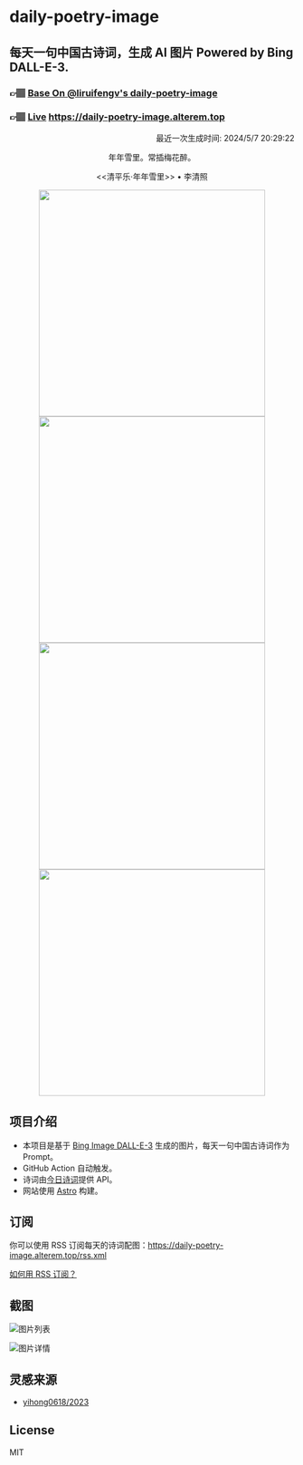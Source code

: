 
# daily-poetry-image

## 每天一句中国古诗词，生成 AI 图片 Powered by Bing DALL-E-3.

### 👉🏽 [Base On @liruifengv's daily-poetry-image](https://github.com/liruifengv/daily-poetry-image)

### 👉🏽 [Live](https://daily-poetry-image.alterem.top/) https://daily-poetry-image.alterem.top

<p align="right">
  最近一次生成时间: 2024/5/7 20:29:22
</p>
<p align="center">
年年雪里。常插梅花醉。
</p>
<p align="center">
<<清平乐·年年雪里>> • 李清照
</p>
<p align="center">
<img src="https://tse2.mm.bing.net/th/id/OIG3.c_7gWMf6bpmE542c7iDU" height="400" width="400" />
<img src="https://tse3.mm.bing.net/th/id/OIG3.YzNskowTkIsroYL_tokY" height="400" width="400" />
<img src="https://tse2.mm.bing.net/th/id/OIG3.wWw_ueK7JJrdyOhvIJKe" height="400" width="400" />
<img src="https://tse4.mm.bing.net/th/id/OIG3.nX1k4oAGbbctac450ZDP" height="400" width="400" />
</p>

## 项目介绍

-   本项目是基于 [Bing Image DALL-E-3](https://www.bing.com/images/create) 生成的图片，每天一句中国古诗词作为 Prompt。
-   GitHub Action 自动触发。
-   诗词由[今日诗词](https://www.jinrishici.com/)提供 API。
-   网站使用 [Astro](https://astro.build) 构建。

## 订阅

你可以使用 RSS 订阅每天的诗词配图：https://daily-poetry-image.alterem.top/rss.xml

[如何用 RSS 订阅？](https://zhuanlan.zhihu.com/p/55026716)

## 截图

![图片列表](./screenshots/Snipaste_2023-12-28_21-00-26.png)

![图片详情](./screenshots/Snipaste_2023-12-28_21-00-53.png)

## 灵感来源

-   [yihong0618/2023](https://github.com/yihong0618/2023)

## License

MIT
